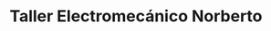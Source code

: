 ---
title: "Taller Electromecánico Norberto"
url: /ciudad-autonoma-de-buenos-aires/taller-electromecanico-norberto/
shop: reparación de automóviles
---